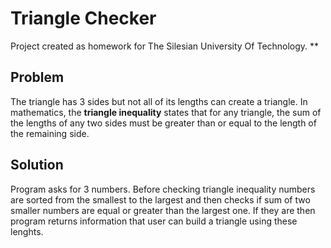# Triangle Checker #
Project created as homework for The Silesian University Of Technology.
**
## Problem
The triangle has 3 sides but not all of its lengths can create a triangle. In mathematics, the **triangle inequality** states that for any triangle, the sum of the lengths of any two sides must be greater than or equal to the length of the remaining side.

## Solution
Program asks for 3 numbers. Before checking triangle inequality numbers are sorted from the smallest to the largest and then checks if sum of two smaller numbers are equal or greater than the largest one. If they are then program returns information that user can build a triangle using these lenghts.
